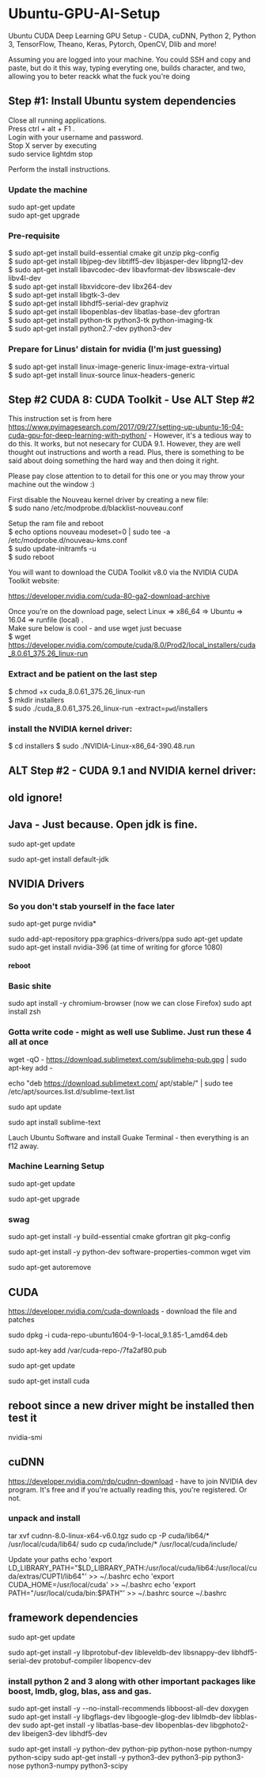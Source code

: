 # Ubuntu-GPU-AI-Setup
Ubuntu CUDA Deep Learning GPU Setup - CUDA, cuDNN, Python 2, Python 3, TensorFlow, Theano, Keras, Pytorch, OpenCV, Dlib and more!


Assuming you are logged into your machine. You could SSH and copy and paste, but do it this way, typing everyting one, builds character, and two, allowing you to beter reackk what the fuck you're doing

## Step #1: Install Ubuntu system dependencies

Close all running applications.  
Press ctrl + alt + F1 .  
Login with your username and password.  
Stop X server by executing  
sudo service lightdm stop

Perform the install instructions.

### Update the machine  
sudo apt-get update  
sudo apt-get upgrade  


### Pre-requisite 
$ sudo apt-get install build-essential cmake git unzip pkg-config  
$ sudo apt-get install libjpeg-dev libtiff5-dev libjasper-dev libpng12-dev  
$ sudo apt-get install libavcodec-dev libavformat-dev libswscale-dev libv4l-dev  
$ sudo apt-get install libxvidcore-dev libx264-dev  
$ sudo apt-get install libgtk-3-dev  
$ sudo apt-get install libhdf5-serial-dev graphviz    
$ sudo apt-get install libopenblas-dev libatlas-base-dev gfortran  
$ sudo apt-get install python-tk python3-tk python-imaging-tk  
$ sudo apt-get install python2.7-dev python3-dev  

### Prepare for Linus' distain for nvidia (I'm just guessing)
$ sudo apt-get install linux-image-generic linux-image-extra-virtual  
$ sudo apt-get install linux-source linux-headers-generic  

## Step #2 CUDA 8: CUDA Toolkit - Use ALT Step #2  
This instruction set is from here https://www.pyimagesearch.com/2017/09/27/setting-up-ubuntu-16-04-cuda-gpu-for-deep-learning-with-python/ - However, it's a tedious way to do this. It works, but not nesecary for CUDA 9.1. However, they are well thought out instructions and worth a read. Plus, there is something to be said about doing something the hard way and then doing it right. 

Please pay close attention to to detail for this one or you may throw your machine out the window :) 

First disable the Nouveau kernel driver by creating a new file:  
$ sudo nano /etc/modprobe.d/blacklist-nouveau.conf  

Setup the ram file and reboot  
$ echo options nouveau modeset=0 | sudo tee -a /etc/modprobe.d/nouveau-kms.conf  
$ sudo update-initramfs -u  
$ sudo reboot  

You will want to download the CUDA Toolkit v8.0 via the NVIDIA CUDA Toolkit website:  

https://developer.nvidia.com/cuda-80-ga2-download-archive  

Once you’re on the download page, select Linux => x86_64 => Ubuntu => 16.04 => runfile (local) .   
Make sure below is cool - and use wget just becuase  
$ wget https://developer.nvidia.com/compute/cuda/8.0/Prod2/local_installers/cuda_8.0.61_375.26_linux-run

### Extract and be patient on the last step
$ chmod +x cuda_8.0.61_375.26_linux-run  
$ mkdir installers  
$ sudo ./cuda_8.0.61_375.26_linux-run -extract=`pwd`/installers  

###  install the NVIDIA kernel driver:
$ cd installers
$ sudo ./NVIDIA-Linux-x86_64-390.48.run

## ALT Step #2 - CUDA 9.1 and NVIDIA kernel driver:












## old ignore!
## Java - Just because. Open jdk is fine. 

sudo apt-get update

sudo apt-get install default-jdk

## NVIDIA Drivers 
### So you don't stab yourself in the face later
sudo apt-get purge nvidia*

sudo add-apt-repository ppa:graphics-drivers/ppa
sudo apt-get update
sudo apt-get install nvidia-396 
(at time of writing for gforce 1080)

#### reboot

### Basic shite
sudo apt install -y chromium-browser  (now we can close Firefox)
sudo apt install zsh

### Gotta write code - might as well use Sublime. Just run these 4 all at once
wget -qO - https://download.sublimetext.com/sublimehq-pub.gpg | sudo apt-key add -

echo "deb https://download.sublimetext.com/ apt/stable/" | sudo tee /etc/apt/sources.list.d/sublime-text.list

sudo apt update

sudo apt install sublime-text

Lauch Ubuntu Software and install Guake Terminal - then everything is an f12 away. 

### Machine Learning Setup

sudo apt-get update

sudo apt-get upgrade

### swag
sudo apt-get install -y build-essential cmake gfortran git pkg-config  

sudo apt-get install -y python-dev software-properties-common wget vim

sudo apt-get autoremove

## CUDA
https://developer.nvidia.com/cuda-downloads - download the file and patches

sudo dpkg -i cuda-repo-ubuntu1604-9-1-local_9.1.85-1_amd64.deb

sudo apt-key add /var/cuda-repo-<version>/7fa2af80.pub
  
sudo apt-get update

sudo apt-get install cuda

## reboot since a new driver might be installed then test it

nvidia-smi 

## cuDNN
https://developer.nvidia.com/rdp/cudnn-download - have to join NVIDIA dev program. It's free and if you're actually reading this, you're registered. Or not. 

### unpack and install
tar xvf cudnn-8.0-linux-x64-v6.0.tgz
sudo cp -P cuda/lib64/* /usr/local/cuda/lib64/
sudo cp cuda/include/* /usr/local/cuda/include/

Update your paths
echo 'export LD_LIBRARY_PATH="$LD_LIBRARY_PATH:/usr/local/cuda/lib64:/usr/local/cuda/extras/CUPTI/lib64"' >> ~/.bashrc
echo 'export CUDA_HOME=/usr/local/cuda' >> ~/.bashrc
echo 'export PATH="/usr/local/cuda/bin:$PATH"' >> ~/.bashrc
source ~/.bashrc


## framework dependencies
sudo apt-get update

sudo apt-get install -y libprotobuf-dev libleveldb-dev libsnappy-dev libhdf5-serial-dev protobuf-compiler libopencv-dev

### install python 2 and 3 along with other important packages like boost, lmdb, glog, blas, ass and gas.

sudo apt-get install -y --no-install-recommends libboost-all-dev doxygen
sudo apt-get install -y libgflags-dev libgoogle-glog-dev liblmdb-dev libblas-dev 
sudo apt-get install -y libatlas-base-dev libopenblas-dev libgphoto2-dev libeigen3-dev libhdf5-dev 

sudo apt-get install -y python-dev python-pip python-nose python-numpy python-scipy
sudo apt-get install -y python3-dev python3-pip python3-nose python3-numpy python3-scipy
